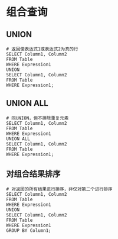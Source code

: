 # 组合查询

## UNION

``` Mysql
# 返回使表达式1或表达式2为真的行
SELECT Column1, Column2
FROM Table
WHERE Expression1
UNION
SELECT Column1, Column2
FROM Table
WHERE Expression1;
```

## UNION ALL

``` Mysql
# 同UNION，但不排除重复元素
SELECT Column1, Column2
FROM Table
WHERE Expression1
UNION ALL
SELECT Column1, Column2
FROM Table
WHERE Expression1;
```

## 对组合结果排序

``` Mysql
# 对返回的所有结果进行排序，非仅对第二个进行排序
SELECT Column1, Column2
FROM Table
WHERE Expression1
UNION
SELECT Column1, Column2
FROM Table
WHERE Expression1
GROUP BY Column1;
```
